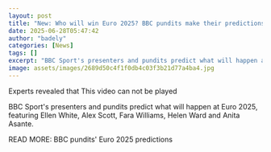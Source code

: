 ```yaml
---
layout: post
title: "New: Who will win Euro 2025? BBC pundits make their predictions"
date: 2025-06-28T05:47:42
author: "badely"
categories: [News]
tags: []
excerpt: "BBC Sport's presenters and pundits predict what will happen at Euro 2025."
image: assets/images/2689d50c4f1f0db4c03f3b21d77a4ba4.jpg
---
```


Experts revealed that This video can not be played

BBC Sport's presenters and pundits predict what will happen at Euro 2025, featuring Ellen White, Alex Scott, Fara Williams, Helen Ward and Anita Asante. 

READ MORE: BBC pundits' Euro 2025 predictions

